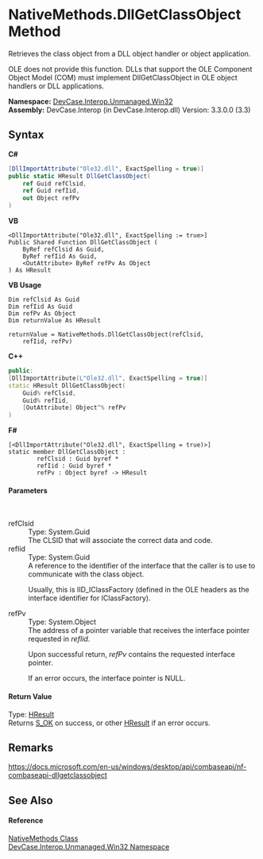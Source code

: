 # NativeMethods.DllGetClassObject Method 
 

Retrieves the class object from a DLL object handler or object application. 

 OLE does not provide this function. DLLs that support the OLE Component Object Model (COM) must implement DllGetClassObject in OLE object handlers or DLL applications.

**Namespace:**&nbsp;<a href="N_DevCase_Interop_Unmanaged_Win32">DevCase.Interop.Unmanaged.Win32</a><br />**Assembly:**&nbsp;DevCase.Interop (in DevCase.Interop.dll) Version: 3.3.0.0 (3.3)

## Syntax

**C#**<br />
``` C#
[DllImportAttribute("Ole32.dll", ExactSpelling = true)]
public static HResult DllGetClassObject(
	ref Guid refClsid,
	ref Guid refIid,
	out Object refPv
)
```

**VB**<br />
``` VB
<DllImportAttribute("Ole32.dll", ExactSpelling := true>]
Public Shared Function DllGetClassObject ( 
	ByRef refClsid As Guid,
	ByRef refIid As Guid,
	<OutAttribute> ByRef refPv As Object
) As HResult
```

**VB Usage**<br />
``` VB Usage
Dim refClsid As Guid
Dim refIid As Guid
Dim refPv As Object
Dim returnValue As HResult

returnValue = NativeMethods.DllGetClassObject(refClsid, 
	refIid, refPv)
```

**C++**<br />
``` C++
public:
[DllImportAttribute(L"Ole32.dll", ExactSpelling = true)]
static HResult DllGetClassObject(
	Guid% refClsid, 
	Guid% refIid, 
	[OutAttribute] Object^% refPv
)
```

**F#**<br />
``` F#
[<DllImportAttribute("Ole32.dll", ExactSpelling = true)>]
static member DllGetClassObject : 
        refClsid : Guid byref * 
        refIid : Guid byref * 
        refPv : Object byref -> HResult 

```


#### Parameters
&nbsp;<dl><dt>refClsid</dt><dd>Type: System.Guid<br />The CLSID that will associate the correct data and code.</dd><dt>refIid</dt><dd>Type: System.Guid<br />A reference to the identifier of the interface that the caller is to use to communicate with the class object. 

 Usually, this is IID_IClassFactory (defined in the OLE headers as the interface identifier for IClassFactory).</dd><dt>refPv</dt><dd>Type: System.Object<br />The address of a pointer variable that receives the interface pointer requested in *refIid*. 

 Upon successful return, *refPv* contains the requested interface pointer. 

 If an error occurs, the interface pointer is NULL.</dd></dl>

#### Return Value
Type: <a href="T_DevCase_Interop_Unmanaged_Win32_Enums_HResult">HResult</a><br />Returns <a href="T_DevCase_Interop_Unmanaged_Win32_Enums_HResult">S_OK</a> on success, or other <a href="T_DevCase_Interop_Unmanaged_Win32_Enums_HResult">HResult</a> if an error occurs.

## Remarks
<a href="https://docs.microsoft.com/en-us/windows/desktop/api/combaseapi/nf-combaseapi-dllgetclassobject" target="_blank">https://docs.microsoft.com/en-us/windows/desktop/api/combaseapi/nf-combaseapi-dllgetclassobject</a>

## See Also


#### Reference
<a href="T_DevCase_Interop_Unmanaged_Win32_NativeMethods">NativeMethods Class</a><br /><a href="N_DevCase_Interop_Unmanaged_Win32">DevCase.Interop.Unmanaged.Win32 Namespace</a><br />